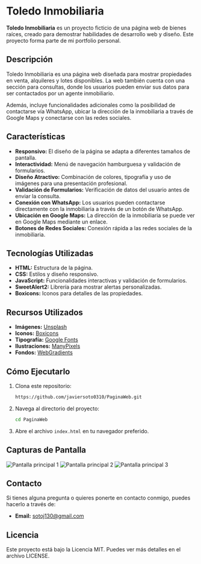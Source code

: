 # Toledo Inmobiliaria

**Toledo Inmobiliaria** es un proyecto ficticio de una página web de bienes raíces, creado para demostrar habilidades de desarrollo web y diseño. Este proyecto forma parte de mi portfolio personal.

## Descripción

Toledo Inmobiliaria es una página web diseñada para mostrar propiedades en venta, alquileres y lotes disponibles. La web también cuenta con una sección para consultas, donde los usuarios pueden enviar sus datos para ser contactados por un agente inmobiliario. 

Además, incluye funcionalidades adicionales como la posibilidad de contactarse vía WhatsApp, ubicar la dirección de la inmobiliaria a través de Google Maps y conectarse con las redes sociales.

## Características

- **Responsivo:** El diseño de la página se adapta a diferentes tamaños de pantalla.
- **Interactividad:** Menú de navegación hamburguesa y validación de formularios.
- **Diseño Atractivo:** Combinación de colores, tipografía y uso de imágenes para una presentación profesional.
- **Validación de Formularios:** Verificación de datos del usuario antes de enviar la consulta.
- **Conexión con WhatsApp:** Los usuarios pueden contactarse directamente con la inmobiliaria a través de un botón de WhatsApp.
- **Ubicación en Google Maps:** La dirección de la inmobiliaria se puede ver en Google Maps mediante un enlace.
- **Botones de Redes Sociales:** Conexión rápida a las redes sociales de la inmobiliaria.

## Tecnologías Utilizadas

- **HTML:** Estructura de la página.
- **CSS:** Estilos y diseño responsivo.
- **JavaScript:** Funcionalidades interactivas y validación de formularios.
- **SweetAlert2:** Librería para mostrar alertas personalizadas.
- **Boxicons:** Iconos para detalles de las propiedades.

## Recursos Utilizados

- **Imágenes:** [Unsplash](https://unsplash.com/)
- **Iconos:** [Boxicons](https://boxicons.com/)
- **Tipografía:** [Google Fonts](https://fonts.google.com/)
- **Ilustraciones:** [ManyPixels](https://www.manypixels.co/)
- **Fondos:** [WebGradients](https://webgradients.com/)

## Cómo Ejecutarlo

1. Clona este repositorio:
    ```bash
    https://github.com/javiersoto0310/PaginaWeb.git
    ```
2. Navega al directorio del proyecto:
    ```bash
    cd PaginaWeb
    ```
3. Abre el archivo `index.html` en tu navegador preferido.

## Capturas de Pantalla

![Pantalla principal 1 ](Diseño/captura1.png)
![Pantalla principal 2 ](Diseño/captura2.png)
![Pantalla principal 3 ](Diseño/captura3.png)
## Contacto

Si tienes alguna pregunta o quieres ponerte en contacto conmigo, puedes hacerlo a través de:
- **Email:** sotoj130@gmail.com

## Licencia

Este proyecto está bajo la Licencia MIT. Puedes ver más detalles en el archivo LICENSE.

